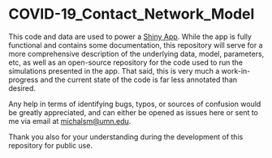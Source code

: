 # COVID-19_Contact_Network_Model

This code and data are used to power a [Shiny App](https://z.umn.edu/LINCS).
While the app is fully functional and contains some documentation, this repository will
serve for a more comprehensive description of the underlying data, model, parameters, etc,
as well as an open-source repository for the code used to run the simulations presented
in the app. That said, this is very much a work-in-progress and the current state of the
code is far less annotated than desired.

Any help in terms of identifying bugs, typos, or sources of confusion would be greatly
appreciated, and can either be opened as issues here or sent to me via email at michalsm@umn.edu.

Thank you also for your understanding during the development of this repository for public use.
